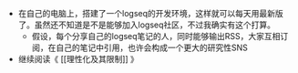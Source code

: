 - 在自己的电脑上，搭建了一个logseq的开发环境，这样就可以每天用最新版了。虽然还不知道是不是能够加入logseq社区，不过我确实有这个打算。
	- 假设，每个分享自己的logseq笔记的人，同时能够输出RSS，大家互相订阅，在自己的笔记中引用，也许会构成一个更大的研究性SNS
- 继续阅读《 [[理性化及其限制]] 》